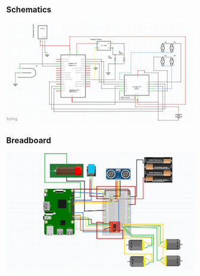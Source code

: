## Schematics

![Schematics](../assets/schematics.png)

## Breadboard

![Breadboard](../assets/breadboard.png)

